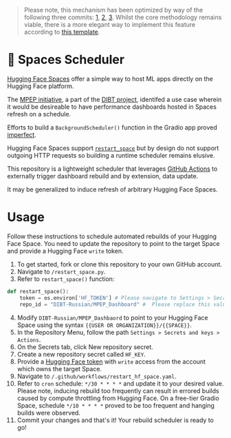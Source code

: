 > Please note, this mechanism has been optimized by way of the following three commits: [1](https://huggingface.co/spaces/DIBT-Russian/MPEP_Dashboard/commit/7be166dc69cb857f28c9e78b2c81e741803ea740), [2](https://huggingface.co/spaces/DIBT-Russian/MPEP_Dashboard/commit/a39f9d0c8fe61ba5f2072542debfb790bd6e27f5), [3](https://huggingface.co/spaces/DIBT-Russian/MPEP_Dashboard/commit/ab83c6062d50883cd9b9321ea835739bbe5f1fb9). Whilst the core methodology remains viable, there is a more elegant way to implement this feature according to [this template](https://huggingface.co/spaces/davanstrien/restart/blob/main/app.py).

# 🤗 Spaces Scheduler

[Hugging Face Spaces](https://huggingface.co/spaces) offer a simple way to host ML apps directly on the Hugging Face platform.

The [MPEP initiative](https://github.com/huggingface/data-is-better-together/tree/main/prompt_translation), a part of the [DIBT project](https://huggingface.co/DIBT), identifed a use case wherein it would be desireable to have performance dashboards hosted in Spaces refresh on a schedule.

Efforts to build a `BackgroundScheduler()` function in the Gradio app proved [imperfect](https://github.com/huggingface/data-is-better-together/pull/33).

Hugging Face Spaces support [`restart_space`](https://huggingface.co/docs/huggingface_hub/main/en/package_reference/hf_api#huggingface_hub.HfApi.restart_space) but by design do not support outgoing HTTP requests so building a runtime scheduler remains elusive.

This repository is a lightweight scheduler that leverages [GitHub Actions](https://docs.github.com/en/actions) to externally trigger dashboard rebuild and by extension, data update.

It may be generalized to induce refresh of arbitrary Hugging Face Spaces.

# Usage

Follow these instructions to schedule automated rebuilds of your Hugging Face Space. You need to update the repository to point to the target Space and provide a Hugging Face `write` token.

1. To get started, fork or clone this repository to your own GitHub account.
2. Navigate to `/restart_space.py`.
3. Refer to `restart_space()` function:

```python
def restart_space():
    token = os.environ['HF_TOKEN'] # Please navigate to Settings > Secrets and variables > Actions and define "HF_TOKEN".
    repo_id = "DIBT-Russian/MPEP_Dashboard" #  Please replace this value with the name of your own Hugging Face Space.
```

4. Modify `DIBT-Russian/MPEP_Dashbaord` to point to your Hugging Face Space using the syntax `{{USER OR ORGANIZATION}}/{{SPACE}}`.
5. In the Repository Menu, follow the path `Settings > Secrets and keys > Actions`.
6. On the Secrets tab, click New repository secret.
7. Create a new repository secret called `HF_KEY`.
8. Provide a [Hugging Face token](https://huggingface.co/settings/tokens) with `write` access from the account which owns the target Space.
9. Navigate to `/.github/workflows/restart_hf_space.yaml`.
10. Refer to `cron` schedule: `*/30 * * * *` and update it to your desired value. Please note, inducing rebuild too frequently can result in errored builds caused by compute throttling from Hugging Face. On a free-tier Gradio Space, schedule `*/10 * * * *` proved to be too frequent and hanging builds were observed.
11. Commit your changes and that's it! Your rebuild scheduler is ready to go!

